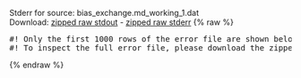 Stderr for source:  bias_exchange.md_working_1.dat   
Download: [zipped raw stdout](bias_exchange.md_working_1.dat.plumed_master.stdout.txt.zip) - [zipped raw stderr](bias_exchange.md_working_1.dat.plumed_master.stderr.txt.zip) 
{% raw %}
<pre>
#! Only the first 1000 rows of the error file are shown below
#! To inspect the full error file, please download the zipped raw stderr file above
</pre>
{% endraw %}
